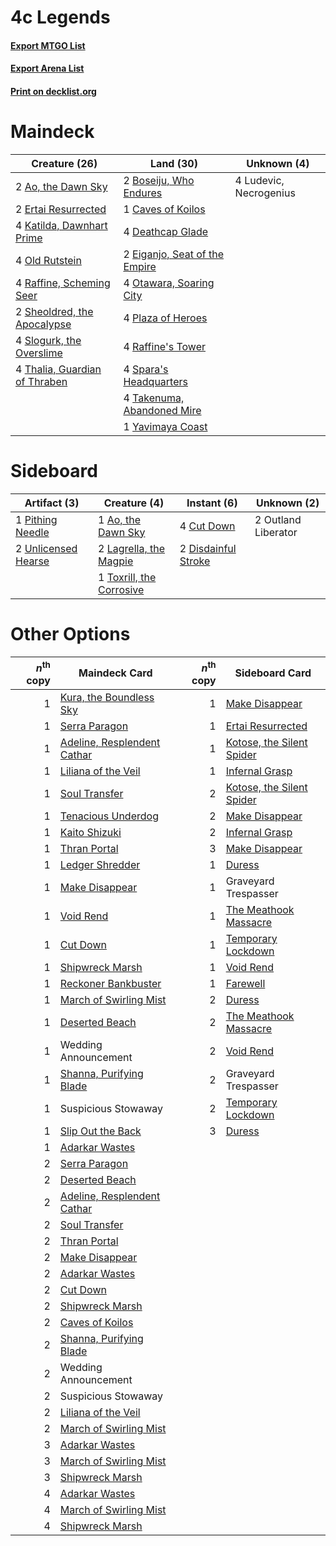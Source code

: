 # 4c Legends

#### [Export MTGO List](../collection/4c%20Legends/4c%20Legends.txt)
#### [Export Arena List](../collection/4c%20Legends/4c%20Legends_arena.txt)
#### [Print on decklist.org](http://decklist.org/?deckmain=2%09Ao,%20the%20Dawn%20Sky%0A2%09Boseiju,%20Who%20Endures%0A1%09Caves%20of%20Koilos%0A4%09Deathcap%20Glade%0A2%09Eiganjo,%20Seat%20of%20the%20Empire%0A2%09Ertai%20Resurrected%0A4%09Katilda,%20Dawnhart%20Prime%0A4%09Ludevic,%20Necrogenius%0A4%09Old%20Rutstein%0A4%09Otawara,%20Soaring%20City%0A4%09Plaza%20of%20Heroes%0A4%09Raffine's%20Tower%0A4%09Raffine,%20Scheming%20Seer%0A2%09Sheoldred,%20the%20Apocalypse%0A4%09Slogurk,%20the%20Overslime%0A4%09Spara's%20Headquarters%0A4%09Takenuma,%20Abandoned%20Mire%0A4%09Thalia,%20Guardian%20of%20Thraben%0A1%09Yavimaya%20Coast&deckside=1%09Ao,%20the%20Dawn%20Sky%0A4%09Cut%20Down%0A2%09Disdainful%20Stroke%0A2%09Lagrella,%20the%20Magpie%0A2%09Outland%20Liberator%0A1%09Pithing%20Needle%0A1%09Toxrill,%20the%20Corrosive%0A2%09Unlicensed%20Hearse)
# Maindeck

|                                             Creature (26)                                              |                                               Land (30)                                                |     Unknown (4)      |
|--------------------------------------------------------------------------------------------------------|--------------------------------------------------------------------------------------------------------|----------------------|
|2 [Ao, the Dawn Sky](http://gatherer.wizards.com/Pages/Card/Details.aspx?multiverseid=548292)           |2 [Boseiju, Who Endures](http://gatherer.wizards.com/Pages/Card/Details.aspx?multiverseid=548579)       |4 Ludevic, Necrogenius|
|2 [Ertai Resurrected](http://gatherer.wizards.com/Pages/Card/Details.aspx?multiverseid=574679)          |1 [Caves of Koilos](http://gatherer.wizards.com/Pages/Card/Details.aspx?multiverseid=129497)            |                      |
|4 [Katilda, Dawnhart Prime](http://gatherer.wizards.com/Pages/Card/Details.aspx?multiverseid=535024)    |4 [Deathcap Glade](http://gatherer.wizards.com/Pages/Card/Details.aspx?multiverseid=541137)             |                      |
|4 [Old Rutstein](http://gatherer.wizards.com/Pages/Card/Details.aspx?multiverseid=541118)               |2 [Eiganjo, Seat of the Empire](http://gatherer.wizards.com/Pages/Card/Details.aspx?multiverseid=548581)|                      |
|4 [Raffine, Scheming Seer](http://gatherer.wizards.com/Pages/Card/Details.aspx?multiverseid=555414)     |4 [Otawara, Soaring City](http://gatherer.wizards.com/Pages/Card/Details.aspx?multiverseid=548584)      |                      |
|2 [Sheoldred, the Apocalypse](http://gatherer.wizards.com/Pages/Card/Details.aspx?multiverseid=574587)  |4 [Plaza of Heroes](http://gatherer.wizards.com/Pages/Card/Details.aspx?multiverseid=574732)            |                      |
|4 [Slogurk, the Overslime](http://gatherer.wizards.com/Pages/Card/Details.aspx?multiverseid=535038)     |4 [Raffine's Tower](http://gatherer.wizards.com/Pages/Card/Details.aspx?multiverseid=555455)            |                      |
|4 [Thalia, Guardian of Thraben](http://gatherer.wizards.com/Pages/Card/Details.aspx?multiverseid=442025)|4 [Spara's Headquarters](http://gatherer.wizards.com/Pages/Card/Details.aspx?multiverseid=555458)       |                      |
|                                                                                                        |4 [Takenuma, Abandoned Mire](http://gatherer.wizards.com/Pages/Card/Details.aspx?multiverseid=548591)   |                      |
|                                                                                                        |1 [Yavimaya Coast](http://gatherer.wizards.com/Pages/Card/Details.aspx?multiverseid=129810)             |                      |


# Sideboard

|                                         Artifact (3)                                         |                                           Creature (4)                                            |                                         Instant (6)                                          |    Unknown (2)    |
|----------------------------------------------------------------------------------------------|---------------------------------------------------------------------------------------------------|----------------------------------------------------------------------------------------------|-------------------|
|1 [Pithing Needle](http://gatherer.wizards.com/Pages/Card/Details.aspx?multiverseid=129526)   |1 [Ao, the Dawn Sky](http://gatherer.wizards.com/Pages/Card/Details.aspx?multiverseid=548292)      |4 [Cut Down](http://gatherer.wizards.com/Pages/Card/Details.aspx?multiverseid=574569)         |2 Outland Liberator|
|2 [Unlicensed Hearse](http://gatherer.wizards.com/Pages/Card/Details.aspx?multiverseid=555447)|2 [Lagrella, the Magpie](http://gatherer.wizards.com/Pages/Card/Details.aspx?multiverseid=555397)  |2 [Disdainful Stroke](http://gatherer.wizards.com/Pages/Card/Details.aspx?multiverseid=420705)|                   |
|                                                                                              |1 [Toxrill, the Corrosive](http://gatherer.wizards.com/Pages/Card/Details.aspx?multiverseid=540984)|                                                                                              |                   |


# Other Options

|*n*<sup>th</sup> copy|                                            Maindeck Card                                             |*n*<sup>th</sup> copy|                                           Sideboard Card                                           |
|--------------------:|------------------------------------------------------------------------------------------------------|--------------------:|----------------------------------------------------------------------------------------------------|
|                    1|[Kura, the Boundless Sky](http://gatherer.wizards.com/Pages/Card/Details.aspx?multiverseid=548509)    |                    1|[Make Disappear](http://gatherer.wizards.com/Pages/Card/Details.aspx?multiverseid=555250)           |
|                    1|[Serra Paragon](http://gatherer.wizards.com/Pages/Card/Details.aspx?multiverseid=574512)              |                    1|[Ertai Resurrected](http://gatherer.wizards.com/Pages/Card/Details.aspx?multiverseid=574679)        |
|                    1|[Adeline, Resplendent Cathar](http://gatherer.wizards.com/Pages/Card/Details.aspx?multiverseid=534751)|                    1|[Kotose, the Silent Spider](http://gatherer.wizards.com/Pages/Card/Details.aspx?multiverseid=548541)|
|                    1|[Liliana of the Veil](http://gatherer.wizards.com/Pages/Card/Details.aspx?multiverseid=235597)        |                    1|[Infernal Grasp](http://gatherer.wizards.com/Pages/Card/Details.aspx?multiverseid=534880)           |
|                    1|[Soul Transfer](http://gatherer.wizards.com/Pages/Card/Details.aspx?multiverseid=548423)              |                    2|[Kotose, the Silent Spider](http://gatherer.wizards.com/Pages/Card/Details.aspx?multiverseid=548541)|
|                    1|[Tenacious Underdog](http://gatherer.wizards.com/Pages/Card/Details.aspx?multiverseid=555298)         |                    2|[Make Disappear](http://gatherer.wizards.com/Pages/Card/Details.aspx?multiverseid=555250)           |
|                    1|[Kaito Shizuki](http://gatherer.wizards.com/Pages/Card/Details.aspx?multiverseid=548538)              |                    2|[Infernal Grasp](http://gatherer.wizards.com/Pages/Card/Details.aspx?multiverseid=534880)           |
|                    1|[Thran Portal](http://gatherer.wizards.com/Pages/Card/Details.aspx?multiverseid=574739)               |                    3|[Make Disappear](http://gatherer.wizards.com/Pages/Card/Details.aspx?multiverseid=555250)           |
|                    1|[Ledger Shredder](http://gatherer.wizards.com/Pages/Card/Details.aspx?multiverseid=555247)            |                    1|[Duress](http://gatherer.wizards.com/Pages/Card/Details.aspx?multiverseid=14557)                    |
|                    1|[Make Disappear](http://gatherer.wizards.com/Pages/Card/Details.aspx?multiverseid=555250)             |                    1|Graveyard Trespasser                                                                                |
|                    1|[Void Rend](http://gatherer.wizards.com/Pages/Card/Details.aspx?multiverseid=555431)                  |                    1|[The Meathook Massacre](http://gatherer.wizards.com/Pages/Card/Details.aspx?multiverseid=534886)    |
|                    1|[Cut Down](http://gatherer.wizards.com/Pages/Card/Details.aspx?multiverseid=574569)                   |                    1|[Temporary Lockdown](http://gatherer.wizards.com/Pages/Card/Details.aspx?multiverseid=574516)       |
|                    1|[Shipwreck Marsh](http://gatherer.wizards.com/Pages/Card/Details.aspx?multiverseid=535066)            |                    1|[Void Rend](http://gatherer.wizards.com/Pages/Card/Details.aspx?multiverseid=555431)                |
|                    1|[Reckoner Bankbuster](http://gatherer.wizards.com/Pages/Card/Details.aspx?multiverseid=548568)        |                    1|[Farewell](http://gatherer.wizards.com/Pages/Card/Details.aspx?multiverseid=548306)                 |
|                    1|[March of Swirling Mist](http://gatherer.wizards.com/Pages/Card/Details.aspx?multiverseid=548358)     |                    2|[Duress](http://gatherer.wizards.com/Pages/Card/Details.aspx?multiverseid=14557)                    |
|                    1|[Deserted Beach](http://gatherer.wizards.com/Pages/Card/Details.aspx?multiverseid=535058)             |                    2|[The Meathook Massacre](http://gatherer.wizards.com/Pages/Card/Details.aspx?multiverseid=534886)    |
|                    1|Wedding Announcement                                                                                  |                    2|[Void Rend](http://gatherer.wizards.com/Pages/Card/Details.aspx?multiverseid=555431)                |
|                    1|[Shanna, Purifying Blade](http://gatherer.wizards.com/Pages/Card/Details.aspx?multiverseid=574698)    |                    2|Graveyard Trespasser                                                                                |
|                    1|Suspicious Stowaway                                                                                   |                    2|[Temporary Lockdown](http://gatherer.wizards.com/Pages/Card/Details.aspx?multiverseid=574516)       |
|                    1|[Slip Out the Back](http://gatherer.wizards.com/Pages/Card/Details.aspx?multiverseid=555263)          |                    3|[Duress](http://gatherer.wizards.com/Pages/Card/Details.aspx?multiverseid=14557)                    |
|                    1|[Adarkar Wastes](http://gatherer.wizards.com/Pages/Card/Details.aspx?multiverseid=129458)             |                     |                                                                                                    |
|                    2|[Serra Paragon](http://gatherer.wizards.com/Pages/Card/Details.aspx?multiverseid=574512)              |                     |                                                                                                    |
|                    2|[Deserted Beach](http://gatherer.wizards.com/Pages/Card/Details.aspx?multiverseid=535058)             |                     |                                                                                                    |
|                    2|[Adeline, Resplendent Cathar](http://gatherer.wizards.com/Pages/Card/Details.aspx?multiverseid=534751)|                     |                                                                                                    |
|                    2|[Soul Transfer](http://gatherer.wizards.com/Pages/Card/Details.aspx?multiverseid=548423)              |                     |                                                                                                    |
|                    2|[Thran Portal](http://gatherer.wizards.com/Pages/Card/Details.aspx?multiverseid=574739)               |                     |                                                                                                    |
|                    2|[Make Disappear](http://gatherer.wizards.com/Pages/Card/Details.aspx?multiverseid=555250)             |                     |                                                                                                    |
|                    2|[Adarkar Wastes](http://gatherer.wizards.com/Pages/Card/Details.aspx?multiverseid=129458)             |                     |                                                                                                    |
|                    2|[Cut Down](http://gatherer.wizards.com/Pages/Card/Details.aspx?multiverseid=574569)                   |                     |                                                                                                    |
|                    2|[Shipwreck Marsh](http://gatherer.wizards.com/Pages/Card/Details.aspx?multiverseid=535066)            |                     |                                                                                                    |
|                    2|[Caves of Koilos](http://gatherer.wizards.com/Pages/Card/Details.aspx?multiverseid=129497)            |                     |                                                                                                    |
|                    2|[Shanna, Purifying Blade](http://gatherer.wizards.com/Pages/Card/Details.aspx?multiverseid=574698)    |                     |                                                                                                    |
|                    2|Wedding Announcement                                                                                  |                     |                                                                                                    |
|                    2|Suspicious Stowaway                                                                                   |                     |                                                                                                    |
|                    2|[Liliana of the Veil](http://gatherer.wizards.com/Pages/Card/Details.aspx?multiverseid=235597)        |                     |                                                                                                    |
|                    2|[March of Swirling Mist](http://gatherer.wizards.com/Pages/Card/Details.aspx?multiverseid=548358)     |                     |                                                                                                    |
|                    3|[Adarkar Wastes](http://gatherer.wizards.com/Pages/Card/Details.aspx?multiverseid=129458)             |                     |                                                                                                    |
|                    3|[March of Swirling Mist](http://gatherer.wizards.com/Pages/Card/Details.aspx?multiverseid=548358)     |                     |                                                                                                    |
|                    3|[Shipwreck Marsh](http://gatherer.wizards.com/Pages/Card/Details.aspx?multiverseid=535066)            |                     |                                                                                                    |
|                    4|[Adarkar Wastes](http://gatherer.wizards.com/Pages/Card/Details.aspx?multiverseid=129458)             |                     |                                                                                                    |
|                    4|[March of Swirling Mist](http://gatherer.wizards.com/Pages/Card/Details.aspx?multiverseid=548358)     |                     |                                                                                                    |
|                    4|[Shipwreck Marsh](http://gatherer.wizards.com/Pages/Card/Details.aspx?multiverseid=535066)            |                     |                                                                                                    |

